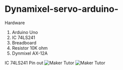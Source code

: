 # Dynamixel-servo-arduino-

Hardware
1. Arduino Uno
2. IC 74LS241
3. Breadboard
4. Resistor 10K ohm
5. Dynmixel AX-12A

IC 74LS241 Pin out
![Maker Tutor](https://2.bp.blogspot.com/-nuNAjKlgayQ/Wm7tyYVYPdI/AAAAAAABANE/v7TxKCNlVEY0X7RibNVjAiODyK7_aQHuQCLcBGAs/w400-h354/74LS241-634933661703906250.jpg)
![Maker Tutor](https://3.bp.blogspot.com/-uiekcEzafyU/Wm7trpZiIGI/AAAAAAABANA/oGn-dDzoHPQGIk6Y0imhS-F4UGoh3Bm8gCLcBGAs/s640/g4084.png)
